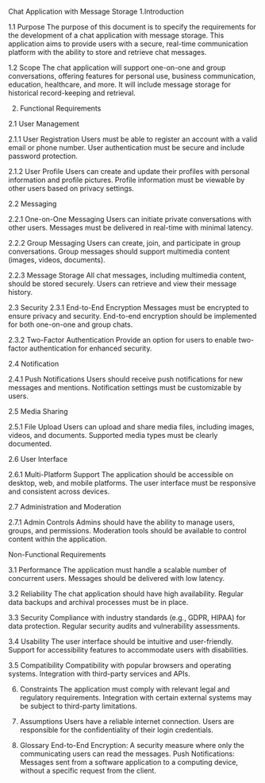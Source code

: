 Chat Application with Message Storage
1.Introduction

1.1 Purpose
The purpose of this document is to specify the requirements for the development of a chat application with message storage. This application aims to provide users with a secure, real-time communication platform with the ability to store and retrieve chat messages.

1.2 Scope
The chat application will support one-on-one and group conversations, offering features for personal use, business communication, education, healthcare, and more. It will include message storage for historical record-keeping and retrieval.

2. Functional Requirements
   
2.1 User Management

2.1.1 User Registration
Users must be able to register an account with a valid email or phone number.
User authentication must be secure and include password protection.

2.1.2 User Profile
Users can create and update their profiles with personal information and profile pictures.
Profile information must be viewable by other users based on privacy settings.

2.2 Messaging

2.2.1 One-on-One Messaging
Users can initiate private conversations with other users.
Messages must be delivered in real-time with minimal latency.

2.2.2 Group Messaging
Users can create, join, and participate in group conversations.
Group messages should support multimedia content (images, videos, documents).

2.2.3 Message Storage
All chat messages, including multimedia content, should be stored securely.
Users can retrieve and view their message history.

2.3 Security
2.3.1 End-to-End Encryption
Messages must be encrypted to ensure privacy and security.
End-to-end encryption should be implemented for both one-on-one and group chats.

2.3.2 Two-Factor Authentication
Provide an option for users to enable two-factor authentication for enhanced security.

2.4 Notification

2.4.1 Push Notifications
Users should receive push notifications for new messages and mentions.
Notification settings must be customizable by users.

2.5 Media Sharing

2.5.1 File Upload
Users can upload and share media files, including images, videos, and documents.
Supported media types must be clearly documented.

2.6 User Interface

2.6.1 Multi-Platform Support
The application should be accessible on desktop, web, and mobile platforms.
The user interface must be responsive and consistent across devices.

2.7 Administration and Moderation

2.7.1 Admin Controls
Admins should have the ability to manage users, groups, and permissions.
Moderation tools should be available to control content within the application.

 Non-Functional Requirements
   
3.1 Performance
The application must handle a scalable number of concurrent users.
Messages should be delivered with low latency.

3.2 Reliability
The chat application should have high availability.
Regular data backups and archival processes must be in place.

3.3 Security
Compliance with industry standards (e.g., GDPR, HIPAA) for data protection.
Regular security audits and vulnerability assessments.

3.4 Usability
The user interface should be intuitive and user-friendly.
Support for accessibility features to accommodate users with disabilities.

3.5 Compatibility
Compatibility with popular browsers and operating systems.
Integration with third-party services and APIs.

6. Constraints
The application must comply with relevant legal and regulatory requirements.
Integration with certain external systems may be subject to third-party limitations.

8. Assumptions
Users have a reliable internet connection.
Users are responsible for the confidentiality of their login credentials.

10. Glossary
End-to-End Encryption: A security measure where only the communicating users can read the messages.
Push Notifications: Messages sent from a software application to a computing device, without a specific request from the client.
